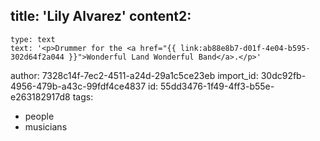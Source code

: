 title: 'Lily Alvarez'
content2:
  -
    type: text
    text: '<p>Drummer for the <a href="{{ link:ab88e8b7-d01f-4e04-b595-302d64f2a044 }}">Wonderful Land Wonderful Band</a>.</p>'
author: 7328c14f-7ec2-4511-a24d-29a1c5ce23eb
import_id: 30dc92fb-4956-479b-a43c-99fdf4ce4837
id: 55dd3476-1f49-4ff3-b55e-e263182917d8
tags:
  - people
  - musicians
